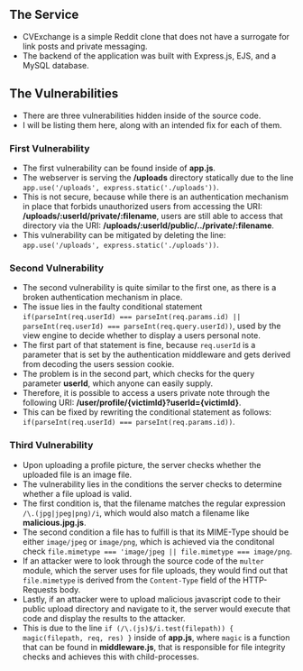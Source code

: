 ## The Service 

- CVExchange is a simple Reddit clone that does not have a surrogate for link posts and private messaging.
- The backend of the application was built with Express.js, EJS, and a MySQL database. 


## The Vulnerabilities 

- There are three vulnerabilities hidden inside of the source code.
- I will be listing them here, along with an intended fix for each of them. 


### First Vulnerability

- The first vulnerability can be found inside of **app.js**. 
- The webserver is serving the **/uploads** directory statically due to the line `app.use('/uploads', express.static('./uploads'))`.
- This is not secure, because while there is an authentication mechanism in place that forbids unauthorized users from accessing the URI: **/uploads/:userId/private/:filename**,
users are still able to access that directory via the URI: **/uploads/:userId/public/../private/:filename**.
- This vulnerability can be mitigated by deleting the line: `app.use('/uploads', express.static('./uploads'))`.


### Second Vulnerability

- The second vulnerability is quite similar to the first one, as there is a broken authentication mechanism in place.
- The issue lies in the faulty conditional statement `if(parseInt(req.userId) === parseInt(req.params.id) || parseInt(req.userId) === parseInt(req.query.userId))`, used by the view engine to decide whether to display a users personal note.
- The first part of that statement is fine, because `req.userId` is a parameter that is set by the authentication middleware and gets derived from decoding the users session cookie.
- The problem is in the second part, which checks for the query parameter **userId**, which anyone can easily supply.
- Therefore, it is possible to access a users private note through the following URI: **/user/profile/{victimId}?userId={victimId}**.
- This can be fixed by rewriting the conditional statement as follows: `if(parseInt(req.userId) === parseInt(req.params.id))`.


### Third Vulnerability

- Upon uploading a profile picture, the server checks whether the uploaded file is an image file.
- The vulnerability lies in the conditions the server checks to determine whether a file upload is valid.
- The first condition is, that the filename matches the regular expression `/\.(jpg|jpeg|png)/i`, which would also match a filename like **malicious.jpg.js**.
- The second condition a file has to fulfill is that its MIME-Type should be either `image/jpeg` or `image/png`, which is achieved via the conditonal check `file.mimetype === 'image/jpeg || file.mimetype === image/png`.
- If an attacker were to look through the source code of the `multer` module, which the server uses for file uploads, they would find out that `file.mimetype` is derived from the `Content-Type` field of the HTTP-Requests body.
- Lastly, if an attacker were to upload malicious javascript code to their public upload directory and navigate to it, the server would execute that code and display the results to the attacker.
- This is due to the line `if (/\.(js)$/i.test(filepath)) { magic(filepath, req, res) }` inside of **app.js**, where `magic` is a function that can be found in **middleware.js**, that is responsible for file integrity checks and achieves this with child-processes.
